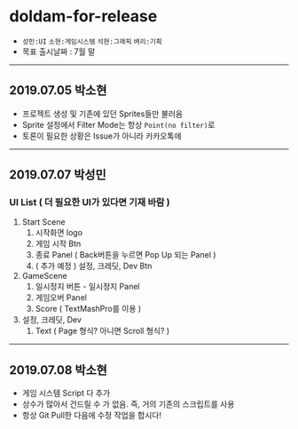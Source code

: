 # doldam-for-release
- `성민:UI` `소현:게임시스템` `석현:그래픽` `벼리:기획`
- 목표 출시날짜 : 7월 말

------

## 2019.07.05 박소현
- 프로젝트 생성 및 기존에 있던 Sprites들만 불러옴
- Sprite 설정에서 Filter Mode는 항상 `Point(no filter)`로
- 토론이 필요한 상황은 Issue가 아니라 카카오톡에

------

## 2019.07.07 박성민
### UI List ( 더 필요한 UI가 있다면 기재 바람 )
1. Start Scene
   1. 시작화면 logo
   2. 게임 시작 Btn
   3. 종료 Panel ( Back버튼을 누르면 Pop Up 되는 Panel )
   4. ( 추가 예정 ) 설정, 크레딧, Dev Btn
2. GameScene
   1. 일시정지 버튼 - 일시정지 Panel
   2. 게임오버 Panel
   3. Score ( TextMashPro를 이용 )
3. 설정, 크레딧, Dev
   1. Text ( Page 형식? 아니면 Scroll 형식? )

------

## 2019.07.08 박소현
- 게임 시스템 Script 다 추가
- 상수가 많아서 건드릴 수 가 없음. 즉, 거의 기존의 스크립트를 사용
- 항상 Git Pull한 다음에 수정 작업을 합시다!